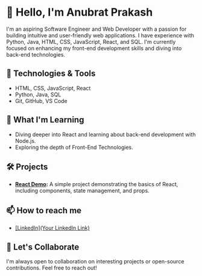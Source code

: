 # 👋 Hello, I'm Anubrat Prakash

I'm an aspiring Software Engineer and Web Developer with a passion for building intuitive and user-friendly web applications. I have experience with Python, Java, HTML, CSS, JavaScript, React, and SQL. I'm currently focused on enhancing my front-end development skills and diving into back-end technologies.

## 🔧 Technologies & Tools
- HTML, CSS, JavaScript, React
- Python, Java, SQL
- Git, GitHub, VS Code

## 🌱 What I'm Learning
- Diving deeper into React and learning about back-end development with Node.js.
- Exploring the depth of Front-End Technologies.

## 🛠️ Projects
- **[React Demo](https://github.com/PolishedSyntax/React-Stock-App):** A simple project demonstrating the basics of React, including components, state management, and props.

## 📫 How to reach me
- [[LinkedIn](Your LinkedIn Link)](https://www.linkedin.com/in/anubrat-prakash-054764216/)
  
## 🤝 Let's Collaborate
I'm always open to collaboration on interesting projects or open-source contributions. Feel free to reach out!

